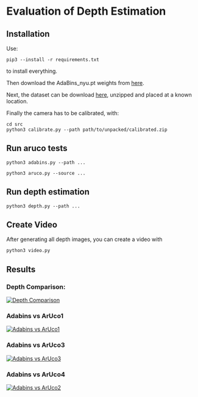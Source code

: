 # Evaluation of Depth Estimation 

## Installation

Use:
```
pip3 --install -r requirements.txt
```
to install everything.

Then download the AdaBins_nyu.pt weights from [here](https://drive.google.com/drive/folders/1nYyaQXOBjNdUJDsmJpcRpu6oE55aQoLA).

Next, the dataset can be download [here](https://drive.google.com/drive/folders/1sGAz7x7K2aPlONs6MhRLFI5gHPVVvdoM?usp=sharing), unzipped and placed at a known location.

Finally the camera has to be calibrated, with:

```
cd src
python3 calibrate.py --path path/to/unpacked/calibrated.zip
```

## Run aruco tests

```
python3 adabins.py --path ...
```

```
python3 aruco.py --source ...
```

## Run depth estimation

```
python3 depth.py --path ...
```

## Create Video
After generating all depth images, you can create a video with
```
python3 video.py
```

## Results
### Depth Comparison:
[![Depth Comparison](https://img.youtube.com/vi/x7cvzDrKnns/0.jpg)](https://www.youtube.com/watch?v=x7cvzDrKnns)

### Adabins vs ArUco1

[![Adabins vs ArUco1](https://img.youtube.com/vi/XK5LG37ycaw/0.jpg)](https://www.youtube.com/watch?v=XK5LG37ycaw)


### Adabins vs ArUco3

[![Adabins vs ArUco3](https://img.youtube.com/vi/09Sevrv2lBM/0.jpg)](https://www.youtube.com/watch?v=09Sevrv2lBM)


### Adabins vs ArUco4

[![Adabins vs ArUco2](https://img.youtube.com/vi/UrvkL1H2eDY/0.jpg)](https://www.youtube.com/watch?v=UrvkL1H2eDY)